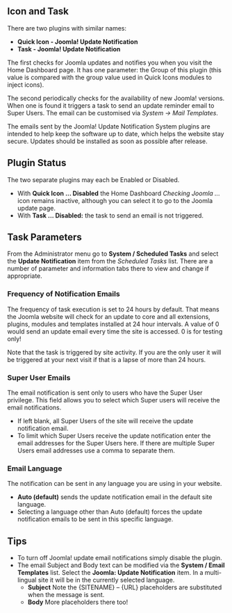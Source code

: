 <!-- Filename: J3.x:Plugin_Joomla_Update_Notification / Display title: Joomla! Update Notification -->

## Icon and Task

There are two plugins with similar names:

* **Quick Icon - Joomla! Update Notification**
* **Task - Joomla! Update Notification**

The first checks for Joomla updates and notifies you when you visit the Home
Dashboard page.  It has one parameter: the Group of this plugin (this value is
compared with the group value used in Quick Icons modules to inject icons).

The second periodically checks for the availability of new Joomla! versions.
When one is found it triggers a task to send an update reminder email to Super
Users. The email can be customised via *System → Mail Templates*.

The emails sent by the Joomla! Update Notification System plugins are
intended to help keep the software up to date, which helps the website
stay secure. Updates should be installed as soon as possible after release.

## Plugin Status

The two separate plugins may each be Enabled or Disabled.

- With **Quick Icon ... Disabled** the Home Dashboard *Checking Joomla ...*
icon remains inactive, although you can select it to go to the Joomla update
page.
- With **Task ... Disabled:** the task to send an email is not triggered.

## Task Parameters

From the Administrator menu go to **System / Scheduled Tasks** and select the
**Update Notification** item from the *Scheduled Tasks* list. There are a
number of parameter and information tabs there to view and change if
appropriate.

### Frequency of Notification Emails

The frequency of task execution is set to 24 hours by default. That means the
Joomla website will check for an update to core and all extensions, plugins,
modules and templates installed at 24 hour intervals. A value of 0 would
send an update email every time the site is accessed. 0 is for testing only!

Note that the task is triggered by site activity. If you are the only user it
will be triggered at your next visit if that is a lapse of more than 24 hours.

### Super User Emails

The email notification is sent only to users who have the Super User
privilege. This field allows you to select which Super users will
receive the email notifications.

- If left blank, all Super Users of the site will receive the update
  notification email.
- To limit which Super Users receive the update notification enter the
  email addresses for the Super Users here. If there are multiple Super
  Users email addresses use a comma to separate them.

### Email Language

The notification can be sent in any language you are using in your
website.

- **Auto (default)** sends the update notification email in the default
  site language.
- Selecting a language other than Auto (default) forces the update
  notification emails to be sent in this specific language.

## Tips

- To turn off Joomla! update email notifications simply disable the
  plugin.
- The email Subject and Body text can be modified via the
**System / Email Templates** list. Select the **Joomla: Update Notification**
item. In a multi-lingual site it will be in the currently selected language.
  - **Subject** Note the {SITENAME} – {URL} placeholders are substituted when
  the message is sent.
  - **Body** More placeholders there too!


